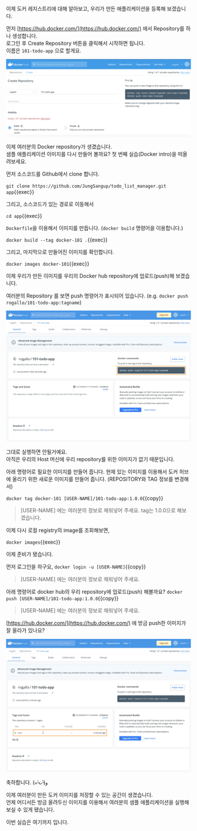 이제 도커 레지스트리에 대해 알아보고, 우리가 만든 애플리케이션을 등록해 보겠습니다.

먼저 [https://hub.docker.com/](https://hub.docker.com/) 에서 Repository를 하나 생성합니다.  
로그인 후 Create Repository 버튼을 클릭해서 시작하면 됩니다.  
이름은 `101-todo-app` 으로 할게요.

<img src="./assets/create_repository1.png" alt="Create repository" style="zoom:50%;" />

이제 여러분의 Docker repository가 생겼습니다.  
샘플 애플리케이션 이미지를 다시 만들어 볼까요?
첫 번째 실습(Docker intro)을 떠올려보세요.

먼저 소스코드를 Github에서 clone 합니다.

`git clone https://github.com/JungSangup/todo_list_manager.git app`{{exec}}  


그리고, 소스코드가 있는 경로로 이동해서

`cd app`{{exec}}  

`Dockerfile`을 이용해서 이미지를 만듭니다. (`docker build` 명령어을 이용합니다.)

`docker build --tag docker-101 .`{{exec}}  

그리고, 마지막으로 만들어진 이미지를 확인합니다.

`docker images docker-101`{{exec}} 

이제 우리가 만든 이미지를 우리의 Docker hub repository에 업로드(push)해 보겠습니다.

여러분의 Repository 를 보면 push 명령어가 표시되어 있습니다. (e.g. `docker push rogallo/101-todo-app:tagname`)

<img src="./assets/create_repository2.png" alt="Create repository" style="zoom:50%;" />

그대로 실행하면 안될거예요.  
아직은 우리의 Host 머신에 우리 repository를 위한 이미지가 없기 때문입니다.

아래 명령어로 필요한 이미지를 만들어 줍니다. 현재 있는 이미지를 이용해서 도커 허브에 올리기 위한 새로운 이미지를 만들어 줍니다. (REPOSITORY와 TAG 정보를 변경해서)

`docker tag docker-101 [USER-NAME]/101-todo-app:1.0.0`{{copy}}
> [USER-NAME] 에는 여러분의 정보로 채워넣어 주세요. tag는 1.0.0으로 해보겠습니다.

이제 다시 로컬 registry의 image를 조회해보면,  

`docker images`{{exec}}  

이제 준비가 됐습니다.

먼저 로그인을 하구요,
`docker login -u [USER-NAME]`{{copy}}  
> [USER-NAME] 에는 여러분의 정보로 채워넣어 주세요.

아래 명령어로 docker hub의 우리 repository에 업로드(push) 해볼까요?
`docker push [USER-NAME]/101-todo-app:1.0.0`{{copy}}
> [USER-NAME] 에는 여러분의 정보로 채워넣어 주세요.

[https://hub.docker.com/](https://hub.docker.com/) 에 방금 push한 이미지가 잘 올라가 있나요?

<img src="./assets/create_repository3.png" alt="Create repository" style="zoom:50%;" />

축하합니다.  (๑˃̵ᴗ˂̵)و

이제 여러분이 만든 도커 이미지를 저장할 수 있는 공간이 생겼습니다.  
언제 어디서든 방금 올려두신 이미지를 이용해서 여러분의 샘플 애플리케이션을 실행해보실 수 있게 됐습니다.  

이번 실습은 여기까지 입니다.
